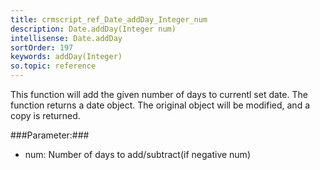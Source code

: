 ```yaml
---
title: crmscript_ref_Date_addDay_Integer_num
description: Date.addDay(Integer num)
intellisense: Date.addDay
sortOrder: 197
keywords: addDay(Integer)
so.topic: reference
---
```


This function will add the given number of days to currentl set date. The function returns a date object.
The original object will be modified, and a copy is returned.



###Parameter:###


 - num: Number of days to add/subtract(if negative num)


